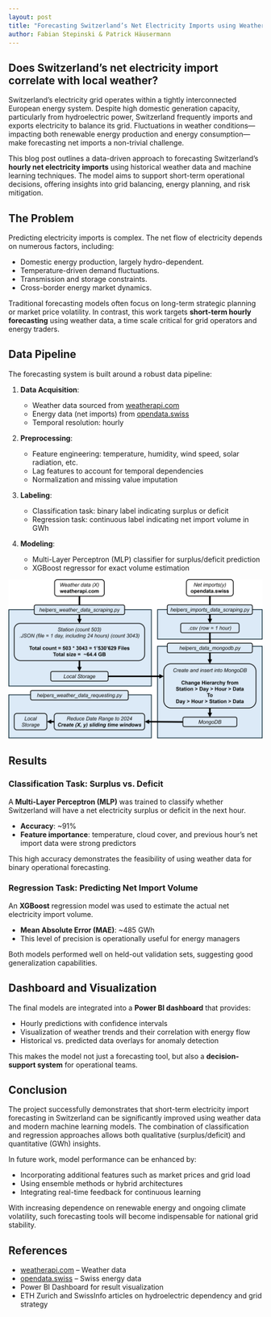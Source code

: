 ```yaml
---
layout: post
title: "Forecasting Switzerland’s Net Electricity Imports using Weather Data"
author: Fabian Stepinski & Patrick Häusermann
---
```


## Does Switzerland’s net electricity import correlate with local weather?

Switzerland’s electricity grid operates within a tightly interconnected European energy system. Despite high domestic generation capacity, particularly from hydroelectric power, Switzerland frequently imports and exports electricity to balance its grid. Fluctuations in weather conditions—impacting both renewable energy production and energy consumption—make forecasting net imports a non-trivial challenge.

This blog post outlines a data-driven approach to forecasting Switzerland’s **hourly net electricity imports** using historical weather data and machine learning techniques. The model aims to support short-term operational decisions, offering insights into grid balancing, energy planning, and risk mitigation.

## The Problem

Predicting electricity imports is complex. The net flow of electricity depends on numerous factors, including:

- Domestic energy production, largely hydro-dependent.
- Temperature-driven demand fluctuations.
- Transmission and storage constraints.
- Cross-border energy market dynamics.

Traditional forecasting models often focus on long-term strategic planning or market price volatility. In contrast, this work targets **short-term hourly forecasting** using weather data, a time scale critical for grid operators and energy traders.

## Data Pipeline

The forecasting system is built around a robust data pipeline:

1. **Data Acquisition**:  
   - Weather data sourced from [weatherapi.com](https://weatherapi.com)
   - Energy data (net imports) from [opendata.swiss](https://opendata.swiss)
   - Temporal resolution: hourly

2. **Preprocessing**:
   - Feature engineering: temperature, humidity, wind speed, solar radiation, etc.
   - Lag features to account for temporal dependencies
   - Normalization and missing value imputation

3. **Labeling**:
   - Classification task: binary label indicating surplus or deficit
   - Regression task: continuous label indicating net import volume in GWh

4. **Modeling**:
   - Multi-Layer Perceptron (MLP) classifier for surplus/deficit prediction
   - XGBoost regressor for exact volume estimation

![Diagram Data Pipeline](../assets/img/2025-05-30-group06-diagram_data_pipeline.png)

## Results

### Classification Task: Surplus vs. Deficit

A **Multi-Layer Perceptron (MLP)** was trained to classify whether Switzerland will have a net electricity surplus or deficit in the next hour.

- **Accuracy**: ~91%
- **Feature importance**: temperature, cloud cover, and previous hour’s net import data were strong predictors

This high accuracy demonstrates the feasibility of using weather data for binary operational forecasting.

### Regression Task: Predicting Net Import Volume

An **XGBoost** regression model was used to estimate the actual net electricity import volume.

- **Mean Absolute Error (MAE)**: ~485 GWh
- This level of precision is operationally useful for energy managers

Both models performed well on held-out validation sets, suggesting good generalization capabilities.

## Dashboard and Visualization

The final models are integrated into a **Power BI dashboard** that provides:

- Hourly predictions with confidence intervals
- Visualization of weather trends and their correlation with energy flow
- Historical vs. predicted data overlays for anomaly detection

This makes the model not just a forecasting tool, but also a **decision-support system** for operational teams.

## Conclusion

The project successfully demonstrates that short-term electricity import forecasting in Switzerland can be significantly improved using weather data and modern machine learning models. The combination of classification and regression approaches allows both qualitative (surplus/deficit) and quantitative (GWh) insights.

In future work, model performance can be enhanced by:

- Incorporating additional features such as market prices and grid load
- Using ensemble methods or hybrid architectures
- Integrating real-time feedback for continuous learning

With increasing dependence on renewable energy and ongoing climate volatility, such forecasting tools will become indispensable for national grid stability.

## References

- [weatherapi.com](https://weatherapi.com) – Weather data
- [opendata.swiss](https://opendata.swiss) – Swiss energy data
- Power BI Dashboard for result visualization
- ETH Zurich and SwissInfo articles on hydroelectric dependency and grid strategy
